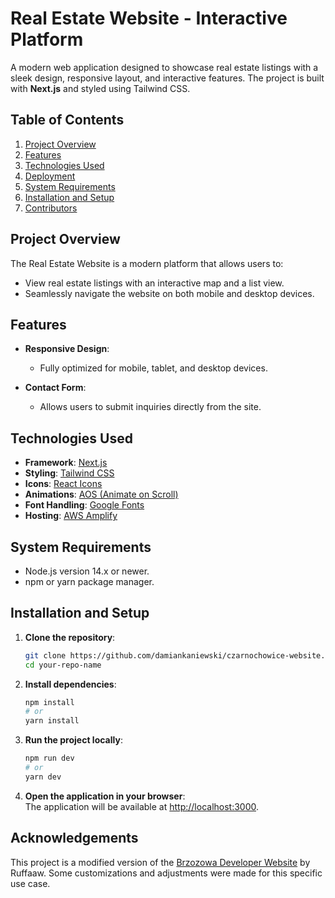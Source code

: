 # **Real Estate Website - Interactive Platform**

A modern web application designed to showcase real estate listings with a sleek design, responsive layout, and interactive features. The project is built with **Next.js** and styled using Tailwind CSS.

## **Table of Contents**

1. [Project Overview](#project-overview)
2. [Features](#features)
3. [Technologies Used](#technologies-used)
4. [Deployment](#deployment)
5. [System Requirements](#system-requirements)
6. [Installation and Setup](#installation-and-setup)
7. [Contributors](#contributors)

## **Project Overview**

The Real Estate Website is a modern platform that allows users to:

- View real estate listings with an interactive map and a list view.
- Seamlessly navigate the website on both mobile and desktop devices.

## **Features**

- **Responsive Design**:

  - Fully optimized for mobile, tablet, and desktop devices.

- **Contact Form**:

  - Allows users to submit inquiries directly from the site.

## **Technologies Used**

- **Framework**: [Next.js](https://nextjs.org/)
- **Styling**: [Tailwind CSS](https://tailwindcss.com/)
- **Icons**: [React Icons](https://react-icons.github.io/react-icons/)
- **Animations**: [AOS (Animate on Scroll)](https://michalsnik.github.io/aos/)
- **Font Handling**: [Google Fonts](https://fonts.google.com/)
- **Hosting**: [AWS Amplify](https://aws.amazon.com/amplify/)

## **System Requirements**

- Node.js version 14.x or newer.
- npm or yarn package manager.

## **Installation and Setup**

1. **Clone the repository**:

   ```bash
   git clone https://github.com/damiankaniewski/czarnochowice-website.git
   cd your-repo-name
   ```

2. **Install dependencies**:

   ```bash
   npm install
   # or
   yarn install
   ```

3. **Run the project locally**:

   ```bash
   npm run dev
   # or
   yarn dev
   ```

4. **Open the application in your browser**:  
   The application will be available at [http://localhost:3000](http://localhost:3000).

## **Acknowledgements**

This project is a modified version of the [Brzozowa Developer Website](https://github.com/ruffaaw/brzozowa-developer-website) by Ruffaaw. Some customizations and adjustments were made for this specific use case.